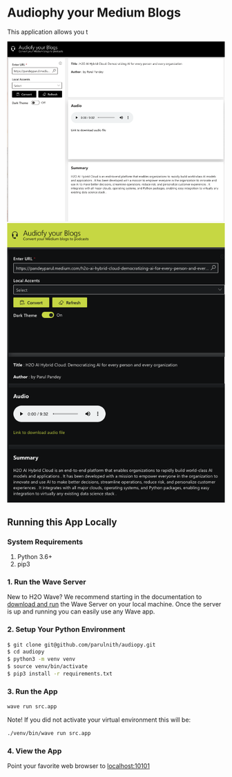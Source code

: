 # Audiophy your Medium Blogs 

This application allows you t

![App Screenshot - Login Screen](docs/screenshots/audio-page.png)
![App Screenshot - Home Page](docs/screenshots/home-page.png)


## Running this App Locally

### System Requirements

1. Python 3.6+
2. pip3


### 1. Run the Wave Server

New to H2O Wave? We recommend starting in the documentation to [download and run](https://wave.h2o.ai/docs/installation) the Wave Server on your local machine. Once the server is up and running you can easily use any Wave app.

### 2. Setup Your Python Environment

```bash
$ git clone git@github.com/parulnith/audiopy.git
$ cd audiopy
$ python3 -m venv venv
$ source venv/bin/activate
$ pip3 install -r requirements.txt

```

### 3. Run the App

```bash
wave run src.app
```

Note! If you did not activate your virtual environment this will be:

```bash
./venv/bin/wave run src.app
```

### 4. View the App

Point your favorite web browser to [localhost:10101](http://localhost:10101)
